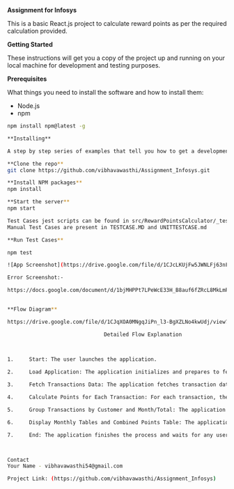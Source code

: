 **Assignment for Infosys**

This is a basic React.js project to calculate reward points as per the required calculation provided.

**Getting Started**

These instructions will get you a copy of the project up and running on your local machine for development and testing purposes.

**Prerequisites**

What things you need to install the software and how to install them:

- Node.js
- npm

```bash
npm install npm@latest -g

**Installing**

A step by step series of examples that tell you how to get a development environment running:

**Clone the repo**
git clone https://github.com/vibhavawasthi/Assignment_Infosys.git

**Install NPM packages**
npm install

**Start the server**
npm start

Test Cases jest scripts can be found in src/RewardPointsCalculator/_tests_/testCases.test.js
Manual Test Cases are present in TESTCASE.MD and UNITTESTCASE.md

**Run Test Cases**

npm test

![App Screenshot](https://drive.google.com/file/d/1CJcLKUjFw5JWNLFj63nFURECJAsiPe-q/view?usp=drivesdk)

Error Screenshot:-

https://docs.google.com/document/d/1bjMHPPt7LPeWcE33H_B8auf6fZRcL8MkLmPghZzWSOo/edit?usp=drivesdk
 

**Flow Diagram**

https://drive.google.com/file/d/1CJqXOA0MNgqJiPn_l3-BgXZLNo4kwUdj/view?usp=drivesdk

                               Detailed Flow Explanation 

  

1.     Start: The user launches the application. 

2.     Load Application: The application initializes and prepares to fetch data. 

3.     Fetch Transactions Data: The application fetches transaction data from    `transactionData.json`. 

4.     Calculate Points for Each Transaction: For each transaction, the application calculates the reward points based on the amount spent. 

5.     Group Transactions by Customer and Month/Total: The application groups the transactions by customer and calculates the monthly and total points. 

6.     Display Monthly Tables and Combined Points Table: The application displays the transactions in separate tables for each month and a combined table showing the total points for each customer. 

7.     End: The application finishes the process and waits for any user interactions. 



Contact
Your Name - vibhavawasthi54@gmail.com

Project Link: (https://github.com/vibhavawasthi/Assignment_Infosys)


